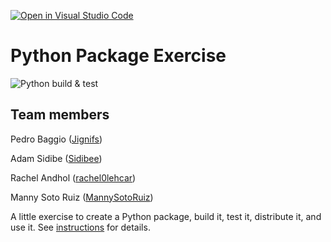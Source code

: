 [![Open in Visual Studio Code](https://classroom.github.com/assets/open-in-vscode-c66648af7eb3fe8bc4f294546bfd86ef473780cde1dea487d3c4ff354943c9ae.svg)](https://classroom.github.com/online_ide?assignment_repo_id=9088947&assignment_repo_type=AssignmentRepo)
# Python Package Exercise


![Python build & test](https://github.com/software-students-fall2022/python-package-exercise-project-3-team-3/actions/workflows/build.yaml/badge.svg)

## Team members
Pedro Baggio ([Jignifs](https://github.com/Jignifs))

Adam Sidibe ([Sidibee](https://github.com/sidibee))

Rachel Andhol ([rachel0lehcar](https://github.com/rachel0lehcar))

Manny Soto Ruiz ([MannySotoRuiz](https://github.com/MannySotoRuiz))


A little exercise to create a Python package, build it, test it, distribute it, and use it. See [instructions](./instructions.md) for details.
